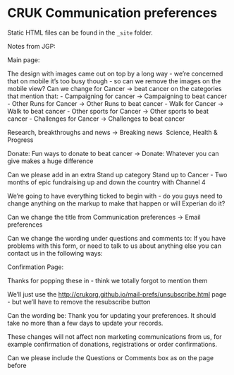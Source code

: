 CRUK Communication preferences
==============================

Static HTML files can be found in the `_site` folder.

Notes from JGP:

Main page:

The design with images came out on top by a long way - we’re concerned that on mobile it’s too busy though - so can we remove the images on the mobile view? Can we change for Cancer -> beat cancer on the categories that mention that: - Campaigning for cancer -> Campaigning to beat cancer - Other Runs for Cancer -> Other Runs to beat cancer - Walk for Cancer -> Walk to beat cancer - Other sports for Cancer -> Other sports to beat cancer - Challenges for Cancer -> Challenges to beat cancer

Research, breakthroughs and news -> Breaking news ­ Science, Health & Progress

Donate: Fun ways to donate to beat cancer -> Donate: Whatever you can give makes a huge difference

Can we please add in an extra Stand up category Stand up to Cancer - Two months of epic fundraising up and down the country with Channel 4

We’re going to have everything ticked to begin with - do you guys need to change anything on the markup to make that happen or will Experian do it?

Can we change the title from Communication preferences -> Email preferences

Can we change the wording under questions and comments to: If you have problems with this form, or need to talk to us about anything else you can contact us in the following ways:

Confirmation Page:

Thanks for popping these in - think we totally forgot to mention them

We’ll just use the http://crukorg.github.io/mail-prefs/unsubscribe.html page - but we’ll have to remove the resubscribe button

Can the wording be: Thank you for updating your preferences. It should take no more than a few days to update your records.

These changes will not affect non marketing communications from us, for example confirmation of donations, registrations or order confirmations.

Can we please include the Questions or Comments box as on the page before
